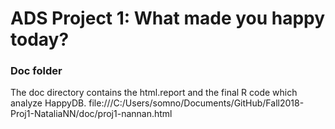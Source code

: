 # ADS Project 1: What made you happy today?
### Doc folder

The doc directory contains the html.report and the final R code which analyze HappyDB. 
file:///C:/Users/somno/Documents/GitHub/Fall2018-Proj1-NataliaNN/doc/proj1-nannan.html
